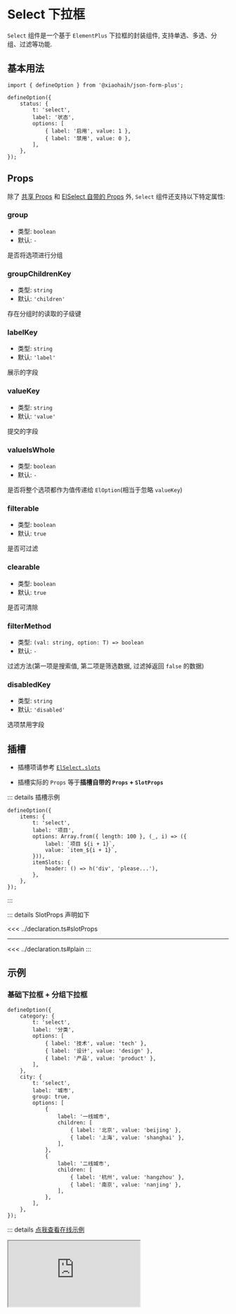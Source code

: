 # Select 下拉框

`Select` 组件是一个基于 `ElementPlus` 下拉框的封装组件, 支持单选、多选、分组、过滤等功能.

## 基本用法

```tsx
import { defineOption } from '@xiaohaih/json-form-plus';

defineOption({
    status: {
        t: 'select',
        label: '状态',
        options: [
            { label: '启用', value: 1 },
            { label: '禁用', value: 0 },
        ],
    },
});
```

## Props

除了 [共享 Props](../shares/share-props.md) 和 [ElSelect 自带的 Props](https://element-plus.org/zh-CN/component/select.html#select-attributes) 外, `Select` 组件还支持以下特定属性:

### group

- 类型: `boolean`
- 默认: `-`

是否将选项进行分组

### groupChildrenKey

- 类型: `string`
- 默认: `'children'`

存在分组时的读取的子级键

### labelKey

- 类型: `string`
- 默认: `'label'`

展示的字段

### valueKey

- 类型: `string`
- 默认: `'value'`

提交的字段

### valueIsWhole

- 类型: `boolean`
- 默认: `-`

是否将整个选项都作为值传递给 `ElOption`(相当于忽略 `valueKey`)

### filterable

- 类型: `boolean`
- 默认: `true`

是否可过滤

### clearable

- 类型: `boolean`
- 默认: `true`

是否可清除

### filterMethod

- 类型: `(val: string, option: T) => boolean`
- 默认: `-`

过滤方法(第一项是搜索值, 第二项是筛选数据, 过滤掉返回 `false` 的数据)

### disabledKey

- 类型: `string`
- 默认: `'disabled'`

选项禁用字段

## 插槽

- 插槽项请参考 [`ElSelect.slots`](https://element-plus.org/zh-CN/component/select.html#select-slots)

- 插槽实际的 `Props` 等于**插槽自带的 `Props` + `SlotProps`**

::: details 插槽示例

```tsx
defineOption({
    items: {
        t: 'select',
        label: '项目',
        options: Array.from({ length: 100 }, (_, i) => ({
            label: `项目 ${i + 1}`,
            value: `item_${i + 1}`,
        })),
        itemSlots: {
            header: () => h('div', 'please...'),
        },
    },
});
```

:::

::: details SlotProps 声明如下

<<< ../declaration.ts#slotProps

---

<<< ../declaration.ts#plain
:::

## 示例

<script setup>
import Iframe from '../../vue-components/iframe.vue';
</script>

### 基础下拉框 + 分组下拉框

```tsx
defineOption({
    category: {
        t: 'select',
        label: '分类',
        options: [
            { label: '技术', value: 'tech' },
            { label: '设计', value: 'design' },
            { label: '产品', value: 'product' },
        ],
    },
    city: {
        t: 'select',
        label: '城市',
        group: true,
        options: [
            {
                label: '一线城市',
                children: [
                    { label: '北京', value: 'beijing' },
                    { label: '上海', value: 'shanghai' },
                ],
            },
            {
                label: '二线城市',
                children: [
                    { label: '杭州', value: 'hangzhou' },
                    { label: '南京', value: 'nanjing' },
                ],
            },
        ],
    },
});
```

::: details [点我查看在线示例](https://code.juejin.cn/pen/7545039760717578274)

<Iframe src="https://code.juejin.cn/pen/7545039760717578274" />
:::

### 自定义过滤 + 远程搜索

```tsx
defineOption({
    product: {
        t: 'select',
        label: '产品',
        filterable: true,
        // 第一项是搜索值, 第二项是筛选数据, 过滤掉返回 false 的数据
        filterMethod: (val, option) => {
            return option.label.toLowerCase().includes(val.toLowerCase());
        },
        async getOptions(callback, query) {
            const users = await searchUsers();
            callback(users);
        },
    },
    user: {
        t: 'select',
        label: '用户',
        // 开启远程搜索
        remote: true,
        filterable: true,
        async getOptions(callback, query, { filterValue }) {
            // filterValue 为远程搜索的值
            if (!filterValue) return callback([]);
            const users = await searchUsers(filterValue);
            callback(users);
        },
    },
});
```

::: details [点我查看在线示例](https://code.juejin.cn/pen/7545040976461430823)

<Iframe src="https://code.juejin.cn/pen/7545040976461430823" />
:::

## 注意事项

1. 支持 `ElFormItem` 组件所有的 `Props`
2. 支持 `ElSelect` 组件所有的 `Props`
3. 选项对象需要包含 `label` 和 `value` 字段或者使用 `labelKey` 和 `valueKey` 指定
4. 启用分组时, 选项需要包含 `children` 字段或使用 `groupChildrenKey` 指定
5. `filterMethod` 和 `remoteMethod` 进行过调整, 示例请参考 [远程数据 + 远程搜索数据](#自定义过滤_+_远程搜索)

::: info tips: 当 `ElFormItem` 组件与 `ElSelect` 组件的 `Props` 冲突时

- 可通过 `formItemProps` 将属性传递给 `ElFormItem`

- 可通过 `staticProps` 将属性传递给 `ElSelect`

:::
